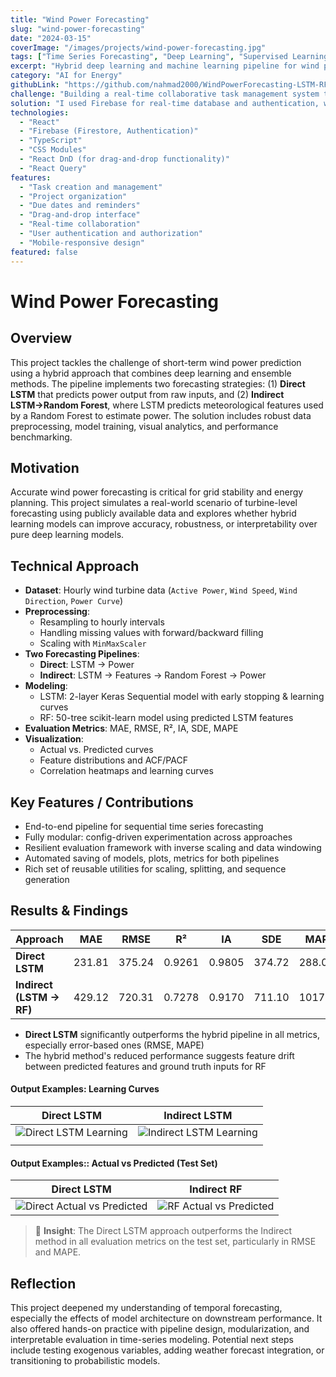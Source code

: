 ```yaml
---
title: "Wind Power Forecasting"
slug: "wind-power-forecasting"
date: "2024-03-15"
coverImage: "/images/projects/wind-power-forecasting.jpg"
tags: ["Time Series Forecasting", "Deep Learning", "Supervised Learning", "AI", "Model Complexity"]
excerpt: "Hybrid deep learning and machine learning pipeline for wind power forecasting using direct LSTM and LSTM→Random Forest architectures."
category: "AI for Energy"
githubLink: "https://github.com/nahmad2000/WindPowerForecasting-LSTM-RF"
challenge: "Building a real-time collaborative task management system that works seamlessly across devices was the main challenge. The app needed to handle concurrent updates from multiple users and provide a smooth, responsive experience."
solution: "I used Firebase for real-time database and authentication, which allowed for instant updates across all connected clients. React was used for the UI, with TypeScript providing type safety and improved developer experience."
technologies:
  - "React"
  - "Firebase (Firestore, Authentication)"
  - "TypeScript"
  - "CSS Modules"
  - "React DnD (for drag-and-drop functionality)"
  - "React Query"
features:
  - "Task creation and management"
  - "Project organization"
  - "Due dates and reminders"
  - "Drag-and-drop interface"
  - "Real-time collaboration"
  - "User authentication and authorization"
  - "Mobile-responsive design"
featured: false
---
```


# Wind Power Forecasting

## Overview

This project tackles the challenge of short-term wind power prediction using a hybrid approach that combines deep learning and ensemble methods. The pipeline implements two forecasting strategies: (1) **Direct LSTM** that predicts power output from raw inputs, and (2) **Indirect LSTM→Random Forest**, where LSTM predicts meteorological features used by a Random Forest to estimate power. The solution includes robust data preprocessing, model training, visual analytics, and performance benchmarking.

## Motivation

Accurate wind power forecasting is critical for grid stability and energy planning. This project simulates a real-world scenario of turbine-level forecasting using publicly available data and explores whether hybrid learning models can improve accuracy, robustness, or interpretability over pure deep learning models.

## Technical Approach

- **Dataset**: Hourly wind turbine data (`Active Power`, `Wind Speed`, `Wind Direction`, `Power Curve`)
- **Preprocessing**:
  - Resampling to hourly intervals
  - Handling missing values with forward/backward filling
  - Scaling with `MinMaxScaler`
- **Two Forecasting Pipelines**:
  - **Direct**: LSTM → Power
  - **Indirect**: LSTM → Features → Random Forest → Power
- **Modeling**:
  - LSTM: 2-layer Keras Sequential model with early stopping & learning curves
  - RF: 50-tree scikit-learn model using predicted LSTM features
- **Evaluation Metrics**: MAE, RMSE, R², IA, SDE, MAPE
- **Visualization**:
  - Actual vs. Predicted curves
  - Feature distributions and ACF/PACF
  - Correlation heatmaps and learning curves

## Key Features / Contributions

- End-to-end pipeline for sequential time series forecasting
- Fully modular: config-driven experimentation across approaches
- Resilient evaluation framework with inverse scaling and data windowing
- Automated saving of models, plots, metrics for both pipelines
- Rich set of reusable utilities for scaling, splitting, and sequence generation

## Results & Findings

| Approach | MAE | RMSE | R² | IA | SDE | MAPE |
|----------|-----|------|-----|-----|------|------|
| **Direct LSTM** | 231.81 | 375.24 | 0.9261 | 0.9805 | 374.72 | 288.02 |
| **Indirect (LSTM → RF)** | 429.12 | 720.31 | 0.7278 | 0.9170 | 711.10 | 1017.82 |

- **Direct LSTM** significantly outperforms the hybrid pipeline in all metrics, especially error-based ones (RMSE, MAPE)
- The hybrid method's reduced performance suggests feature drift between predicted features and ground truth inputs for RF


#### Output Examples: Learning Curves 

| Direct LSTM                                                             | Indirect LSTM                                                               |
| ----------------------------------------------------------------------- | --------------------------------------------------------------------------- |
| ![Direct LSTM Learning](/images/projects/wind-power-forecasting/lstm_direct_learning_curves.png) | ![Indirect LSTM Learning](/images/projects/wind-power-forecasting/lstm_indirect_learning_curves.png) |
|                                                                         |                                                                             |

#### Output Examples:: Actual vs Predicted (Test Set)

| Direct LSTM                                                                            | Indirect RF                                                                        |
| -------------------------------------------------------------------------------------- | ---------------------------------------------------------------------------------- |
| ![Direct Actual vs Predicted](/images/projects/wind-power-forecasting/lstm_direct_actual_vs_predicted_test.png) | ![RF Actual vs Predicted](/images/projects/wind-power-forecasting/rf_indirect_actual_vs_predicted_test.png) |


> 📌 **Insight**: The Direct LSTM approach outperforms the Indirect method in all evaluation metrics on the test set, particularly in RMSE and MAPE.

## Reflection

This project deepened my understanding of temporal forecasting, especially the effects of model architecture on downstream performance. It also offered hands-on practice with pipeline design, modularization, and interpretable evaluation in time-series modeling. Potential next steps include testing exogenous variables, adding weather forecast integration, or transitioning to probabilistic models.

